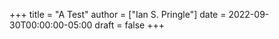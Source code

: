 +++
title = "A Test"
author = ["Ian S. Pringle"]
date = 2022-09-30T00:00:00-05:00
draft = false
+++

<script>
console.log("Hi")
var shapes = [];
var nestedShapes = [-100];

function animate() {
	var canvas = document.getElementById('bg');
	canvas.width = document.body.clientWidth;
	canvas.height = document.body.clientHeight;
	//drawGrid();
	var cw = canvas.width
	var ch = canvas.height
	var s = 200;
	for (var x=0;x<=cw+s;x+=s) {
		for (var y=0;y<=cw+s;y+=s) {
			shapes.push([x,y]);
		}
	}
	var t = 50;
	var max = 600
	for (var x=0;x<=max;x+=t) {
		nestedShapes.push(x);
	}


	//setInterval(drawShape, 100);
	//setInterval(drawNestedShape, 100);
	//setInterval(run, 100);
	window.requestAnimationFrame(loop);
}
function loop(timestamp) {
	drawNestedShape();
	window.requestAnimationFrame(loop);
}


function drawShape() {
	var canvas = document.getElementById('bg');
	if (canvas.getContext) {
		shapes.forEach(shape => {
			var x = shape[0];
			var y = shape[1];
			var ctx = canvas.getContext('2d');
			ctx.fillStyle = 'rgba(0,0,0,0.4)';
			ctx.strokeStyle = 'rgba(0,153,255,0.4)';
			ctx.save();
			ctx.translate(x, y);

			var time = new Date();
			ctx.rotate(((2*Math.PI)/6)*time.getSeconds() + ((2*Math.PI)/6000)*time.getMilliseconds());
			ctx.translate(0,0);
			ctx.beginPath();
			ctx.arc(95,50,40,0,2*Math.PI);
			ctx.stroke();
			ctx.restore();
		});
	}
}
function drawNestedShape() {
	var canvas = document.getElementById('bg');
	if (canvas.getContext) {
		nestedShapes.forEach(shape => {
			console.log(shape);
			var x = canvas.width/2;
			var y = canvas.height/2;
			var ctx = canvas.getContext('2d');
			ctx.fillStyle = 'rgba(0,0,0,0.4)';
			ctx.strokeStyle = 'rgba(0,153,255,0.4)';
			ctx.save();
			ctx.translate(x, y);

			var time = new Date();
			ctx.rotate(((2*Math.PI)/6)*time.getSeconds() + ((2*Math.PI)/6000)*time.getMilliseconds());
			ctx.translate(shape,0);
			ctx.beginPath();
			ctx.arc(95,50,40,0,2*Math.PI);
			ctx.stroke();
			ctx.restore();
		});
	}
}
function drawGrid() {
	var canvas = document.getElementById('bg');
	var cw = canvas.width
	var ch = canvas.height
	ctx = canvas.getContext('2d');

	for (var x=0;x<=cw;x+=50) {
		ctx.moveTo(x,2);
		ctx.lineTo(x,ch);
	}
	for (var y=0;y<=cw;y+=50) {
		ctx.moveTo(2,y);
		ctx.lineTo(cw,y);
	}
	ctx.strokeStyle = "black";
	ctx.stroke();
}

function run() {
	var canvas = document.getElementById('bg');
	if (canvas.getContext) {
		var ctx = canvas.getContext('2d');
		ctx.fillStyle = 'rgba(0,0,0,0.4)';
		ctx.strokeStyle = 'rgba(0,153,255,0.4)';
		ctx.save();
		ctx.translate(
			canvas.width/2,
			canvas.height/2);

		var time = new Date();
		ctx.rotate(((2*Math.PI)/6)*time.getSeconds() + ((2*Math.PI)/6000)*time.getMilliseconds());
		ctx.translate(400,1);
		ctx.beginPath();
		ctx.arc(95,50,40,0,2*Math.PI);
		ctx.stroke();
		ctx.restore();
	}
}
</script>
<div onload="animate();" style="overflow:hidden;width:100%;height:100%;margin:0;" >
<canvas id="bg"></canvas>
</div>
